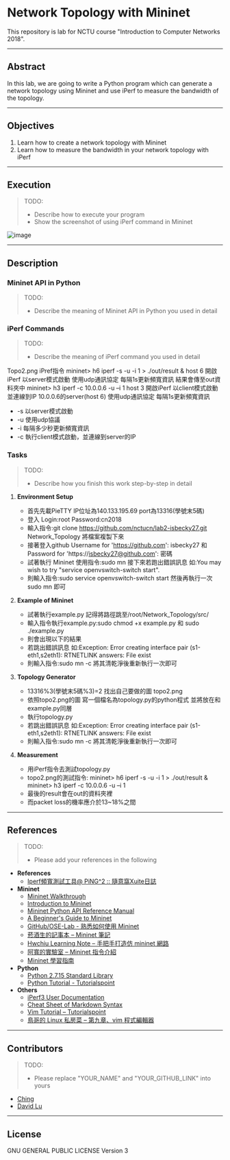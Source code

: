 # Network Topology with Mininet

This repository is lab for NCTU course "Introduction to Computer Networks 2018".

---
## Abstract

In this lab, we are going to write a Python program which can generate a network topology using Mininet and use iPerf to measure the bandwidth of the topology.

---
## Objectives

1. Learn how to create a network topology with Mininet
2. Learn how to measure the bandwidth in your network topology with iPerf

---
## Execution

> TODO: 
> * Describe how to execute your program
> * Show the screenshot of using iPerf command in Mininet

![image](https://github.com/nctucn/lab2-isbecky27/blob/master/result.jpg)
      
---
## Description

### Mininet API in Python

> TODO:
> * Describe the meaning of Mininet API in Python you used in detail

### iPerf Commands

> TODO:
> * Describe the meaning of iPerf command you used in detail

Topo2.png iPref指令
mininet> h6 iperf -s -u -i 1 > ./out/result &
host 6 開啟iPerf 以server模式啟動 使用udp通訊協定 每隔1s更新頻寬資訊 結果會傳至out資料夾中
mininet> h3 iperf -c 10.0.0.6 -u –i 1
host 3 開啟iPerf 以client模式啟動 並連線到IP 10.0.0.6的server(host 6) 使用udp通訊協定 每隔1s更新頻寬資訊
   - -s 以server模式啟動
   - -u 使用udp協議
   - -i 每隔多少秒更新頻寬資訊
   - -c 執行client模式啟動，並連線到server的IP


### Tasks

> TODO:
> * Describe how you finish this work step-by-step in detail

1. **Environment Setup**
   - 首先先載PieTTY IP位址為140.133.195.69 port為13316(學號末5碼)
   - 登入 Login:root Password:cn2018
   - 輸入指令:git clone https://github.com/nctucn/lab2-isbecky27.git Network_Topology 將檔案複製下來
   - 接著登入github Username for 'https://github.com': isbecky27 
     和 Password for 'https://isbecky27@github.com': 密碼
   - 試著執行 Mininet 使用指令:sudo mn 接下來若跑出錯誤訊息
     如:You may wish to try "service openvswitch-switch start".
   - 則輸入指令:sudo service openvswitch-switch start 然後再執行一次 sudo mn 即可

2. **Example of Mininet**
   - 試著執行example.py 記得將路徑跳至/root/Network_Topology/src/
   - 輸入指令執行example.py:sudo chmod +x example.py 和 sudo ./example.py
   - 則會出現以下的結果
   - 若跳出錯誤訊息 如:Exception: Error creating interface pair (s1-eth1,s2eth1): 
                      RTNETLINK answers: File exist
   - 則輸入指令:sudo mn -c 將其清乾淨後重新執行一次即可

3. **Topology Generator**
   - 13316%3(學號末5碼%3)=2 找出自己要做的圖 topo2.png
   - 依照topo2.png的圖 寫一個檔名為topology.py的python程式 並將放在和example.py同層
   - 執行topology.py
   - 若跳出錯誤訊息 如:Exception: Error creating interface pair (s1-eth1,s2eth1):
                      RTNETLINK answers: File exist
   - 則輸入指令:sudo mn -c 將其清乾淨後重新執行一次即可

4. **Measurement**
   - 用iPerf指令去測試topology.py
   - topo2.png的測試指令: mininet> h6 iperf -s -u -i 1 > ./out/result &
                         mininet> h3 iperf -c 10.0.0.6 -u –i 1
   - 最後的result會在out的資料夾裡
   - 而packet loss的機率應介於13~18%之間

---
## References

> TODO: 
> * Please add your references in the following
* **References**
    * [Iperf頻寬測試工具@ PiNG^2 :: 隨意窩Xuite日誌](https://blog.xuite.net/u870q217/blog/31513614-Iperf%E9%A0%BB%E5%AF%AC%E6%B8%AC%E8%A9%A6%E5%B7%A5%E5%85%B7)
* **Mininet**
    * [Mininet Walkthrough](http://mininet.org/walkthrough/)
    * [Introduction to Mininet](https://github.com/mininet/mininet/wiki/Introduction-to-Mininet)
    * [Mininet Python API Reference Manual](http://mininet.org/api/annotated.html)
    * [A Beginner's Guide to Mininet](https://opensourceforu.com/2017/04/beginners-guide-mininet/)
    * [GitHub/OSE-Lab - 熟悉如何使用 Mininet](https://github.com/OSE-Lab/Learning-SDN/blob/master/Mininet/README.md)
    * [菸酒生的記事本 – Mininet 筆記](https://blog.laszlo.tw/?p=81)
    * [Hwchiu Learning Note – 手把手打造仿 mininet 網路](https://hwchiu.com/setup-mininet-like-environment.html)
    * [阿寬的實驗室 – Mininet 指令介紹](https://ting-kuan.blog/2017/11/09/%E3%80%90mininet%E6%8C%87%E4%BB%A4%E4%BB%8B%E7%B4%B9%E3%80%91/)
    * [Mininet 學習指南](https://www.sdnlab.com/11495.html)
* **Python**
    * [Python 2.7.15 Standard Library](https://docs.python.org/2/library/index.html)
    * [Python Tutorial - Tutorialspoint](https://www.tutorialspoint.com/python/)
* **Others**
    * [iPerf3 User Documentation](https://iperf.fr/iperf-doc.php#3doc)
    * [Cheat Sheet of Markdown Syntax](https://www.markdownguide.org/cheat-sheet)
    * [Vim Tutorial – Tutorialspoint](https://www.tutorialspoint.com/vim/index.htm)
    * [鳥哥的 Linux 私房菜 – 第九章、vim 程式編輯器](http://linux.vbird.org/linux_basic/0310vi.php)

---
## Contributors

> TODO:
> * Please replace "YOUR_NAME" and "YOUR_GITHUB_LINK" into yours

* [Ching](https://github.com/isbecky27)
* [David Lu](https://github.com/yungshenglu)

---
## License

GNU GENERAL PUBLIC LICENSE Version 3
